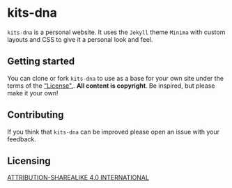 # kits-dna

`kits-dna` is a personal website. It uses the `Jekyll` theme `Minima` with custom layouts and CSS to give it a personal look and feel.

## Getting started

You can clone or fork `kits-dna` to use as a base for your own site under the terms of the ["License".](https://creativecommons.org/licenses/by-sa/4.0/). **All content is copyright**. Be inspired, but please make it your own!

## Contributing

If you think that `kits-dna` can be improved please open an issue with your feedback.

## Licensing

[ATTRIBUTION-SHAREALIKE 4.0 INTERNATIONAL](https://creativecommons.org/licenses/by-sa/4.0/)
